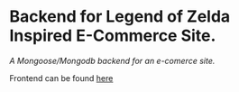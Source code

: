 # Backend for Legend of Zelda Inspired E-Commerce Site.

<i>
A Mongoose/Mongodb backend for an e-comerce site.
</i>

Frontend can be found [here](https://github.com/joshuahamlet/legend-of-sellda)
